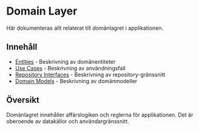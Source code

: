 # Domain Layer

Här dokumenteras allt relaterat till domänlagret i applikationen.

## Innehåll
- [Entities](entities/README.md) - Beskrivning av domänentiteter
- [Use Cases](use_cases/README.md) - Beskrivning av användningsfall
- [Repository Interfaces](repositories/README.md) - Beskrivning av repository-gränssnitt
- [Domain Models](models/README.md) - Beskrivning av domänmodeller

## Översikt
Domänlagret innehåller affärslogiken och reglerna för applikationen. Det är oberoende av datakällor och användargränssnitt. 